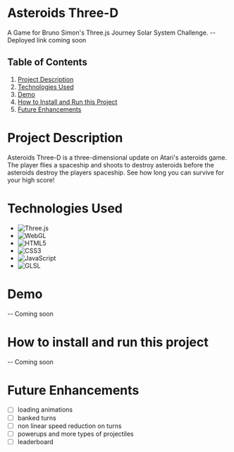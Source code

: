# Asteroids Three-D

A Game for Bruno Simon's Three.js Journey Solar System Challenge.
-- Deployed link coming soon

## Table of Contents

1. [Project Description](#project-description)
2. [Technologies Used](#technologies-used)
3. [Demo](#demo)
4. [How to Install and Run this Project](#how-to-install-and-run-this-project)
5. [Future Enhancements](#future-enhancements)

# Project Description

Asteroids Three-D is a three-dimensional update on Atari's asteroids game. The player flies a spaceship and shoots to destroy asteroids before the asteroids destroy the players spaceship. See how long you can survive for your high score!

# Technologies Used

- ![Three.js](https://img.shields.io/badge/three.js-black?style=for-the-badge&logo=three.js&logoColor=white)
- ![WebGL](https://img.shields.io/badge/webgl-%23780100.svg?style=for-the-badge&logo=webgl&logoColor=white)
- ![HTML5](https://img.shields.io/badge/html5-%23E34F26.svg?style=for-the-badge&logo=html5&logoColor=white)
- ![CSS3](https://img.shields.io/badge/css3-%231572B6.svg?style=for-the-badge&logo=css3&logoColor=white)
- ![JavaScript](https://img.shields.io/badge/javascript-%23F7DF1E.svg?style=for-the-badge&logo=javascript&logoColor=black)
- ![GLSL](https://img.shields.io/badge/GLSL-%23FFFFFF.svg?style=for-the-badge&logo=opengl&logoColor=black)

# Demo

-- Coming soon

# How to install and run this project

-- Coming soon

# Future Enhancements

- [ ] loading animations
- [ ] banked turns
- [ ] non linear speed reduction on turns
- [ ] powerups and more types of projectiles
- [ ] leaderboard
